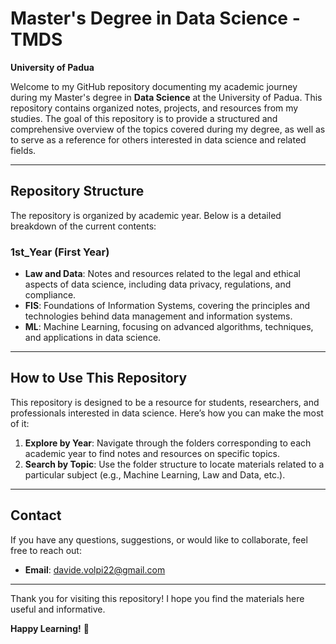 # Master's Degree in Data Science - TMDS
**University of Padua**  

Welcome to my GitHub repository documenting my academic journey during my Master's degree in **Data Science** at the University of Padua. This repository contains organized notes, projects, and resources from my studies. The goal of this repository is to provide a structured and comprehensive overview of the topics covered during my degree, as well as to serve as a reference for others interested in data science and related fields.

---

## Repository Structure  
The repository is organized by academic year. Below is a detailed breakdown of the current contents:

### **1st_Year (First Year)**  
- **Law and Data**: Notes and resources related to the legal and ethical aspects of data science, including data privacy, regulations, and compliance.  
- **FIS**: Foundations of Information Systems, covering the principles and technologies behind data management and information systems.  
- **ML**: Machine Learning, focusing on advanced algorithms, techniques, and applications in data science.  

---

## How to Use This Repository  
This repository is designed to be a resource for students, researchers, and professionals interested in data science. Here’s how you can make the most of it:  
1. **Explore by Year**: Navigate through the folders corresponding to each academic year to find notes and resources on specific topics.  
2. **Search by Topic**: Use the folder structure to locate materials related to a particular subject (e.g., Machine Learning, Law and Data, etc.). 

---

## Contact  
If you have any questions, suggestions, or would like to collaborate, feel free to reach out:  
- **Email**: davide.volpi22@gmail.com
---

Thank you for visiting this repository! I hope you find the materials here useful and informative.  

**Happy Learning!** 🚀
